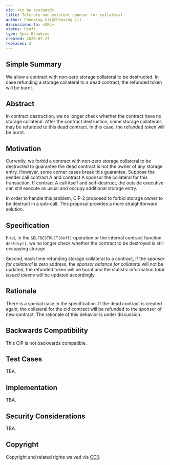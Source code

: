 ```yaml
---
cip: <to be assigned>
title: Tolerate non-existent sponsor for collateral
author: Chenxing Li(@Chenxing Li)
discussions-to: <URL>
status: Draft
type: Spec Breaking
created: 2020-07-27
replaces: 2
---
```


<!--You can leave these HTML comments in your merged CIP and delete the visible duplicate text guides, they will not appear and may be helpful to refer to if you edit it again. This is the suggested template for new CIPs. Note that a CIP number will be assigned by an editor. When opening a pull request to submit your CIP, please use an abbreviated title in the filename, `CIP-draft_title_abbrev.md`. The title should be 44 characters or less.-->

## Simple Summary
<!--"If you can't explain it simply, you don't understand it well enough." Provide a simplified and layman-accessible explanation of the CIP.-->
We allow a contract with non-zero storage collateral to be destructed. In case refunding a storage collateral to a dead contract, the refunded token will be burnt. 

## Abstract
<!--A short (~200 word) description of the technical issue being addressed.-->
In contract destruction, we no longer check whether the contract have no storage collateral. After the contract destruction, some storage collaterals may be refunded to this dead contract. In this case, the refunded token will be burnt. 

## Motivation
<!--The motivation is critical for CIPs that want to change the Conflux protocol. It should clearly explain why the existing protocol specification is inadequate to address the problem that the CIP solves. CIP submissions without sufficient motivation may be rejected outright.-->
Currently, we forbid a contract with non-zero storage collateral to be destructed to guarantee the dead contract is not the owner of any storage entry. However, some corner cases break this guarantee. Suppose the sender call contract A and contract A sponsor the collateral for this transaction. If contract A call itself and self-destruct, the outside executive can still execute as usual and occupy additional storage entry.

In order to handle this problem, CIP-2 proposed to forbid storage owner to be destruct in a sub-call. This proposal provides a more straightforward solution. 

## Specification
<!--The technical specification should describe the syntax and semantics of any new feature. The specification should be detailed enough to allow competing, interoperable implementations for any of the current Conflux platforms ([conflux-rust](https://github.com/Conflux-Chain/conflux-rust)).-->

First, in the `SELFDESTRUCT(0xff)` operation or the internal contract function `destroy()`, we no longer check whether the contract to be destroyed is still occupying storage.  

Second, each time refunding storage collateral to a contract, if the *sponsor for collateral* is zero address, the *sponsor balance for collateral* will not be updated, the refunded token will be burnt and the statistic information *total issued tokens* will be updated accordingly. 

## Rationale
<!--The rationale fleshes out the specification by describing what motivated the design and why particular design decisions were made. It should describe alternate designs that were considered and related work, e.g. how the feature is supported in other languages. The rationale may also provide evidence of consensus within the community, and should discuss important objections or concerns raised during discussion.-->

There is a special case in the specification. If the dead contract is created again, the collateral for the old contract will be refunded to the sponsor of new contract. The rationale of this behavior is under discussion. 

## Backwards Compatibility
<!--All CIPs that introduce backwards incompatibilities must include a section describing these incompatibilities and their severity. The CIP must explain how the author proposes to deal with these incompatibilities. CIP submissions without a sufficient backwards compatibility treatise may be rejected outright.-->
This CIP is not backwards compatible.

## Test Cases
<!--Test cases for an implementation are mandatory for CIPs that are affecting consensus changes. Other CIPs can choose to include links to test cases if applicable.-->
TBA.

## Implementation
<!--The implementations must be completed before any CIP is given status "Final", but it need not be completed before the CIP is accepted. While there is merit to the approach of reaching consensus on the specification and rationale before writing code, the principle of "rough consensus and running code" is still useful when it comes to resolving many discussions of API details.-->
TBA.
## Security Considerations
<!--All CIPs must contain a section that discusses the security implications/considerations relevant to the proposed change. Include information that might be important for security discussions, surfaces risks and can be used throughout the life cycle of the proposal. E.g. include security-relevant design decisions, concerns, important discussions, implementation-specific guidance and pitfalls, an outline of threats and risks and how they are being addressed. CIP submissions missing the "Security Considerations" section will be rejected. a CIP cannot proceed to status "Final" without a Security Considerations discussion deemed sufficient by the reviewers.-->
TBA.

## Copyright
Copyright and related rights waived via [CC0](https://creativecommons.org/publicdomain/zero/1.0/).

